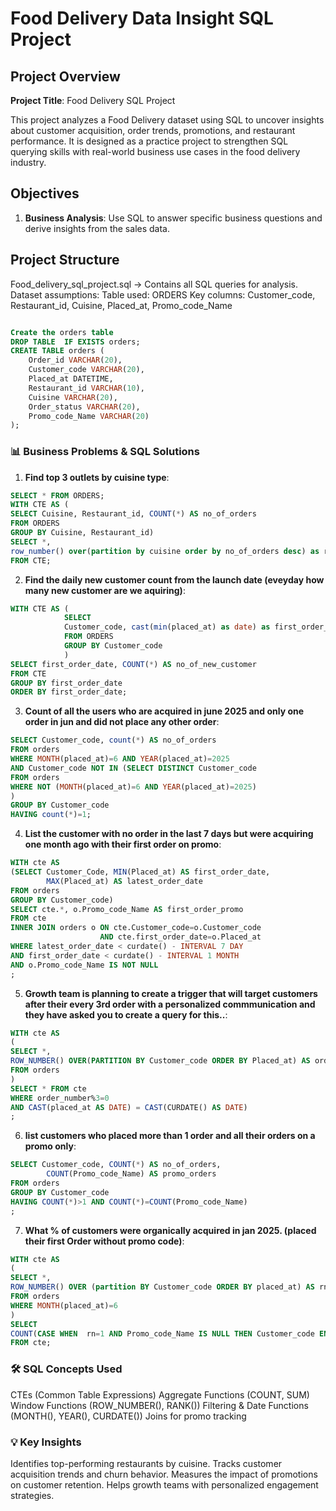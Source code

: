 # Food Delivery Data Insight SQL Project

## Project Overview

**Project Title**: Food Delivery SQL Project

This project analyzes a Food Delivery dataset using SQL to uncover insights about customer acquisition, order trends, promotions, and restaurant performance. 
It is designed as a practice project to strengthen SQL querying skills with real-world business use cases in the food delivery industry.

## Objectives
1. **Business Analysis**: Use SQL to answer specific business questions and derive insights from the sales data.

## Project Structure

Food_delivery_sql_project.sql → Contains all SQL queries for analysis.
Dataset assumptions:
Table used: ORDERS
Key columns: Customer_code, Restaurant_id, Cuisine, Placed_at, Promo_code_Name
```sql

Create the orders table
DROP TABLE  IF EXISTS orders;
CREATE TABLE orders (
    Order_id VARCHAR(20),
    Customer_code VARCHAR(20),
    Placed_at DATETIME,
    Restaurant_id VARCHAR(10),
    Cuisine VARCHAR(20),
    Order_status VARCHAR(20),
    Promo_code_Name VARCHAR(20)
);
```

### 📊 Business Problems & SQL Solutions

1. **Find top 3 outlets by cuisine type**:
```sql
SELECT * FROM ORDERS;
WITH CTE AS (
SELECT Cuisine, Restaurant_id, COUNT(*) AS no_of_orders
FROM ORDERS
GROUP BY Cuisine, Restaurant_id)
SELECT *,
row_number() over(partition by cuisine order by no_of_orders desc) as rn
FROM CTE;
```

2. **Find the daily new customer count from the launch date (eveyday how many new customer are we aquiring)**:
```sql
WITH CTE AS (
			SELECT
			Customer_code, cast(min(placed_at) as date) as first_order_date
			FROM ORDERS
			GROUP BY Customer_code
            )
SELECT first_order_date, COUNT(*) AS no_of_new_customer
FROM CTE
GROUP BY first_order_date
ORDER BY first_order_date;
```

3. **Count of all the users who are acquired in june 2025 and only one order in jun and did not place any other order**:
```sql
SELECT Customer_code, count(*) AS no_of_orders
FROM orders
WHERE MONTH(placed_at)=6 AND YEAR(placed_at)=2025
AND Customer_code NOT IN (SELECT DISTINCT Customer_code
FROM orders
WHERE NOT (MONTH(placed_at)=6 AND YEAR(placed_at)=2025)
)
GROUP BY Customer_code
HAVING count(*)=1;
```

4. **List the customer with no order in the last 7 days but were acquiring one month ago with their first order on promo**:
```sql
WITH cte AS 
(SELECT Customer_Code, MIN(Placed_at) AS first_order_date,
		MAX(Placed_at) AS latest_order_date
FROM orders 
GROUP BY Customer_code)
SELECT cte.*, o.Promo_code_Name AS first_order_promo 
FROM cte
INNER JOIN orders o ON cte.Customer_code=o.Customer_code 
					AND cte.first_order_date=o.Placed_at
WHERE latest_order_date < curdate() - INTERVAL 7 DAY
AND first_order_date < curdate() - INTERVAL 1 MONTH 
AND o.Promo_code_Name IS NOT NULL
;
```

5. **Growth team is planning to create a trigger that will target customers after their every
   3rd order with a personalized commmunication and they have asked you to create a query for this..**:
```sql
WITH cte AS 
(
SELECT *,
ROW_NUMBER() OVER(PARTITION BY Customer_code ORDER BY Placed_at) AS order_number
FROM orders
)
SELECT * FROM cte
WHERE order_number%3=0 
AND CAST(placed_at AS DATE) = CAST(CURDATE() AS DATE)
;
```

6. **list customers who placed more than 1 order and all their orders on a promo only**:
```sql
SELECT Customer_code, COUNT(*) AS no_of_orders, 
		COUNT(Promo_code_Name) AS promo_orders
FROM orders 
GROUP BY Customer_code
HAVING COUNT(*)>1 AND COUNT(*)=COUNT(Promo_code_Name)
;
```

7. **What % of customers were organically acquired in jan 2025. (placed their first Order without promo code)**:
```sql
WITH cte AS 
(
SELECT *,
ROW_NUMBER() OVER (partition BY Customer_code ORDER BY placed_at) AS rn
FROM orders
WHERE MONTH(placed_at)=6
)
SELECT 
COUNT(CASE WHEN  rn=1 AND Promo_code_Name IS NULL THEN Customer_code END)*100.0/COUNT(DISTINCT Customer_code)
FROM cte;
```

### 🛠️ SQL Concepts Used

CTEs (Common Table Expressions)
Aggregate Functions (COUNT, SUM)
Window Functions (ROW_NUMBER(), RANK())
Filtering & Date Functions (MONTH(), YEAR(), CURDATE())
Joins for promo tracking

### 💡 Key Insights

Identifies top-performing restaurants by cuisine.
Tracks customer acquisition trends and churn behavior.
Measures the impact of promotions on customer retention.
Helps growth teams with personalized engagement strategies.





